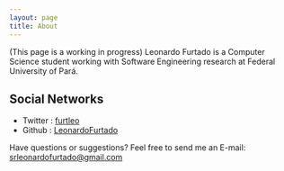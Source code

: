 ```yaml
---
layout: page
title: About
---
```


(This page is a working in progress)
Leonardo Furtado is a Computer Science student working with Software Engineering research at Federal University of Pará. 

## Social Networks

- Twitter : [furtleo](https://twitter.com/furtleo)
- Github : [LeonardoFurtado](https://github.com/LeonardoFurtado)

Have questions or suggestions? Feel free to send me an E-mail: srleonardofurtado@gmail.com
